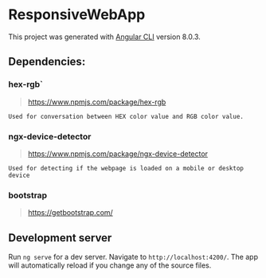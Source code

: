 # ResponsiveWebApp

This project was generated with [Angular CLI](https://github.com/angular/angular-cli) version 8.0.3.

## Dependencies:

### hex-rgb`
> https://www.npmjs.com/package/hex-rgb
```
Used for conversation between HEX color value and RGB color value.
```
### ngx-device-detector
> https://www.npmjs.com/package/ngx-device-detector
```
Used for detecting if the webpage is loaded on a mobile or desktop device
```
### bootstrap
> https://getbootstrap.com/

## Development server

Run `ng serve` for a dev server. Navigate to `http://localhost:4200/`. The app will automatically reload if you change any of the source files.
